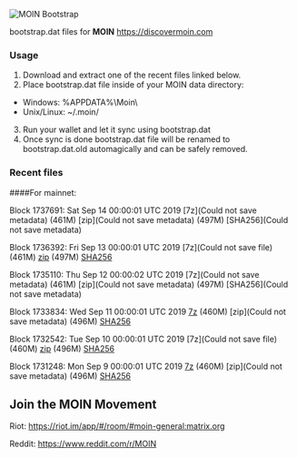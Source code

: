 ![MOIN Bootstrap](https://i.imgur.com/KjM1jMp.jpg)

bootstrap.dat files for **MOIN** https://discovermoin.com

### Usage

1. Download and extract one of the recent files linked below.
2. Place bootstrap.dat file inside of your MOIN data directory:
 - Windows: %APPDATA%\Moin\
 - Unix/Linux: ~/.moin/
3. Run your wallet and let it sync using bootstrap.dat
4. Once sync is done bootstrap.dat file will be renamed to bootstrap.dat.old automagically and can be safely removed.


### Recent files

####For mainnet:

Block 1737691: Sat Sep 14 00:00:01 UTC 2019 [7z](Could not save metadata) (461M) [zip](Could not save metadata) (497M) [SHA256](Could not save metadata)

Block 1736392: Fri Sep 13 00:00:01 UTC 2019 [7z](Could not save file) (461M) [zip](https://transfer.sh/rcH1o/bootstrap.dat.20190913.zip) (497M) [SHA256](https://transfer.sh/RgMgA/sha256.txt)

Block 1735110: Thu Sep 12 00:00:02 UTC 2019 [7z](Could not save metadata) (461M) [zip](Could not save metadata) (497M) [SHA256](Could not save metadata)

Block 1733834: Wed Sep 11 00:00:01 UTC 2019 [7z]() (460M) [zip](Could not save metadata) (496M) [SHA256](https://transfer.sh/h6cIB/sha256.txt)

Block 1732542: Tue Sep 10 00:00:01 UTC 2019 [7z](Could not save file) (460M) [zip]() (496M) [SHA256]()

Block 1731248: Mon Sep  9 00:00:01 UTC 2019 [7z]() (460M) [zip](Could not save metadata) (496M) [SHA256](https://transfer.sh/ihGMU/sha256.txt)

## Join the MOIN Movement

Riot: https://riot.im/app/#/room/#moin-general:matrix.org

Reddit: https://www.reddit.com/r/MOIN
